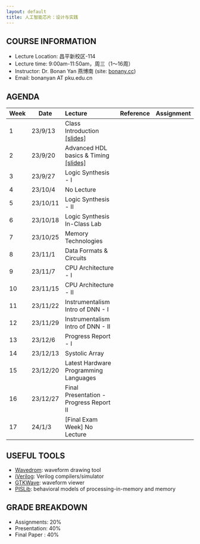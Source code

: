 ```yaml
---
layout: default
title: 人工智能芯片：设计与实践
---
```


## COURSE INFORMATION

- Lecture Location: 昌平新校区-114
- Lecture time:	9:00am-11:50am，周三（1～16周）
- Instructor: Dr. Bonan Yan 燕博南 (site: [bonany.cc](https://bonany.cc))
- Email:	bonanyan AT pku.edu.cn

## AGENDA

| Week | Date     | Lecture                                                                 | Reference | Assignment |
| ---- | -------- | :---------------------------------------------------------------------- | :-------- | ---------- |
| 1    | 23/9/13  | Class Introduction [\[slides\]](/assets/lec/Lec1_intro.pdf)             |           |            |
| 2    | 23/9/20  | Advanced HDL basics & Timing [\[slides\]](/assets/lec/Lec2_verilog.pdf) |           |            |
| 3    | 23/9/27  | Logic Synthesis - I                                                     |           |            |
| 4    | 23/10/4  | No Lecture                                                              |           |            |
| 5    | 23/10/11 | Logic Synthesis - II                                                    |           |            |
| 6    | 23/10/18 | Logic Synthesis In-Class Lab                                            |           |            |
| 7    | 23/10/25 | Memory Technologies                                                     |           |            |
| 8    | 23/11/1  | Data Formats & Circuits                                                 |           |            |
| 9    | 23/11/7  | CPU Architecture - I                                                    |           |            |
| 10   | 23/11/15 | CPU Architecture - II                                                   |           |            |
| 11   | 23/11/22 | Instrumentalism Intro of DNN - I                                        |           |            |
| 12   | 23/11/29 | Instrumentalism Intro of DNN - II                                       |           |            |
| 13   | 23/12/6  | Progress Report - I                                                     |           |            |
| 14   | 23/12/13 | Systolic Array                                                          |           |            |
| 15   | 23/12/20 | Latest Hardware Programming Languages                                   |           |            |
| 16   | 23/12/27 | Final Presentation - Progress Report II                                 |           |            |
| 17   | 24/1/3   | [Final Exam Week] No Lecture                                            |           |            |

## USEFUL TOOLS

- [Wavedrom](https://wavedrom.com): waveform drawing tool
- [iVerilog](https://github.com/steveicarus/iverilog): Verilog compilers/simulator
- [GTKWave](https://gtkwave.sourceforge.net): waveform viewer
- [PISLib](https://bonany.gitlab.io/pis/): behavioral models of processing-in-memory and memory


## GRADE BREAKDOWN

- Assignments: 20%
- Presentation: 40%
- Final Paper : 40%
